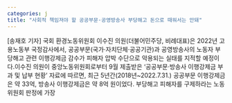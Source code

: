 ```yaml
---
categories: j
title: "사회적 책임져야 할 공공부문·공영방송사 부당해고 돈으로 때워서는 안돼"
---
```

[송재호 기자] 국회 환경노동위원회 이수진 의원(더불어민주당, 비례대표)은 2022년 고용노동부 국정감사에서, 공공부문(국가·자치단체·공공기관)과 공영방송사의 노동자 부당해고 관련 이행강제금 감수가 피해자 압박 수단으로 악용되는 실태를 지적할 예정이다.이수진 의원이 중앙노동위원회로부터 9월 제출받은 ‘공공부문·방송사 이행강제금 부과 및 납부 현황’ 자료에 따르면, 최근 5년간(2018년~2022.7.31.) 공공부문 이행강제금은 약 33억, 방송사 이행강제금은 약 8억 원이었다. 부당해고 피해자를 구제하라는 노동위원회 판정에 가장